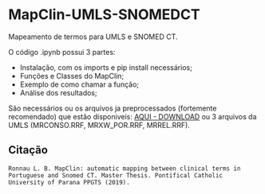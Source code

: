 # MapClin-UMLS-SNOMEDCT

Mapeamento de termos para UMLS e SNOMED CT.

O código .ipynb possui 3 partes:
- Instalação, com os imports e pip install necessários;
- Funções e Classes do MapClin;
- Exemplo de como chamar a função;
- Análise dos resultados;

São necessários ou os arquivos ja preprocessados (fortemente recomendado) que estão disponiveis: 
[AQUI - DOWNLOAD](https://drive.google.com/drive/folders/1jHeFq_wJufGNS4IRaCBCoyszGZaNZuqU?usp=sharing) ou 3 arquivos da UMLS (MRCONSO.RRF, MRXW_POR.RRF, MRREL.RRF).

## Citação
```
Ronnau L. B. MapClin: automatic mapping between clinical terms in Portuguese and Snomed CT. Master Thesis. Pontifical Catholic University of Parana PPGTS (2019).
```
